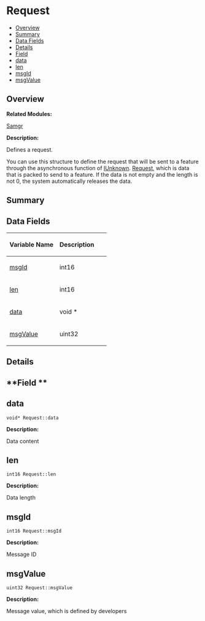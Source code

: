 # Request<a name="ZH-CN_TOPIC_0000001055358144"></a>

-   [Overview](#section1389605876165635)
-   [Summary](#section2143216301165635)
-   [Data Fields](#pub-attribs)
-   [Details](#section1637798787165635)
-   [Field](#section459350412165635)
-   [data](#a04b0cc187654cc20a1d036917bcad878)
-   [len](#a4fd475107279d3cc090d7a383719ab3d)
-   [msgId](#a3449d55dccf5271f417df1450bac652e)
-   [msgValue](#ae26e2e2c6d456140217167550372a5bd)

## **Overview**<a name="section1389605876165635"></a>

**Related Modules:**

[Samgr](Samgr.md)

**Description:**

Defines a request. 

You can use this structure to define the request that will be sent to a feature through the asynchronous function of  [IUnknown](IUnknown.md).  [Request](Request.md), which is data that is packed to send to a feature. If the data is not empty and the length is not 0, the system automatically releases the data. 

## **Summary**<a name="section2143216301165635"></a>

## Data Fields<a name="pub-attribs"></a>

<a name="table984721231165635"></a>
<table><thead align="left"><tr id="row1024503312165635"><th class="cellrowborder" valign="top" width="50%" id="mcps1.1.3.1.1"><p id="p1753802047165635"><a name="p1753802047165635"></a><a name="p1753802047165635"></a>Variable Name</p>
</th>
<th class="cellrowborder" valign="top" width="50%" id="mcps1.1.3.1.2"><p id="p1665389122165635"><a name="p1665389122165635"></a><a name="p1665389122165635"></a>Description</p>
</th>
</tr>
</thead>
<tbody><tr id="row914634846165635"><td class="cellrowborder" valign="top" width="50%" headers="mcps1.1.3.1.1 "><p id="p1817369409165635"><a name="p1817369409165635"></a><a name="p1817369409165635"></a><a href="Request.md#a3449d55dccf5271f417df1450bac652e">msgId</a></p>
</td>
<td class="cellrowborder" valign="top" width="50%" headers="mcps1.1.3.1.2 "><p id="p1584184571165635"><a name="p1584184571165635"></a><a name="p1584184571165635"></a>int16 </p>
</td>
</tr>
<tr id="row1164679972165635"><td class="cellrowborder" valign="top" width="50%" headers="mcps1.1.3.1.1 "><p id="p764009496165635"><a name="p764009496165635"></a><a name="p764009496165635"></a><a href="Request.md#a4fd475107279d3cc090d7a383719ab3d">len</a></p>
</td>
<td class="cellrowborder" valign="top" width="50%" headers="mcps1.1.3.1.2 "><p id="p257885027165635"><a name="p257885027165635"></a><a name="p257885027165635"></a>int16 </p>
</td>
</tr>
<tr id="row1314078204165635"><td class="cellrowborder" valign="top" width="50%" headers="mcps1.1.3.1.1 "><p id="p2116903811165635"><a name="p2116903811165635"></a><a name="p2116903811165635"></a><a href="Request.md#a04b0cc187654cc20a1d036917bcad878">data</a></p>
</td>
<td class="cellrowborder" valign="top" width="50%" headers="mcps1.1.3.1.2 "><p id="p1017662777165635"><a name="p1017662777165635"></a><a name="p1017662777165635"></a>void * </p>
</td>
</tr>
<tr id="row817899506165635"><td class="cellrowborder" valign="top" width="50%" headers="mcps1.1.3.1.1 "><p id="p120451862165635"><a name="p120451862165635"></a><a name="p120451862165635"></a><a href="Request.md#ae26e2e2c6d456140217167550372a5bd">msgValue</a></p>
</td>
<td class="cellrowborder" valign="top" width="50%" headers="mcps1.1.3.1.2 "><p id="p583421713165635"><a name="p583421713165635"></a><a name="p583421713165635"></a>uint32 </p>
</td>
</tr>
</tbody>
</table>

## **Details**<a name="section1637798787165635"></a>

## **Field **<a name="section459350412165635"></a>

## data<a name="a04b0cc187654cc20a1d036917bcad878"></a>

```
void* Request::data
```

 **Description:**

Data content 

## len<a name="a4fd475107279d3cc090d7a383719ab3d"></a>

```
int16 Request::len
```

 **Description:**

Data length 

## msgId<a name="a3449d55dccf5271f417df1450bac652e"></a>

```
int16 Request::msgId
```

 **Description:**

Message ID 

## msgValue<a name="ae26e2e2c6d456140217167550372a5bd"></a>

```
uint32 Request::msgValue
```

 **Description:**

Message value, which is defined by developers 

